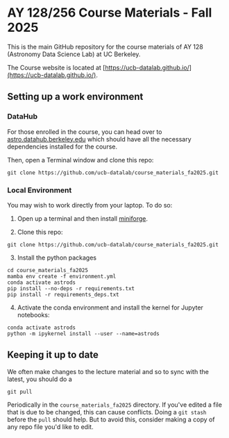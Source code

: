 # AY 128/256 Course Materials - Fall 2025

This is the main GitHub repository for the course materials of AY 128 (Astronomy Data Science Lab) at UC Berkeley.

The Course website is located at [https://ucb-datalab.github.io/](https://ucb-datalab.github.io/).


## Setting up a work environment

### DataHub

For those enrolled in the course, you can head over to [astro.datahub.berkeley.edu](https://astro.datahub.berkeley.edu) which should have all the necessary dependencies installed for the course.

Then, open a Terminal window and clone this repo:

 ```
 git clone https://github.com/ucb-datalab/course_materials_fa2025.git
 ```

### Local Environment

You may wish to work directly from your laptop. To do so:

   1. Open up a terminal and then install [miniforge](https://github.com/conda-forge/miniforge?tab=readme-ov-file#install).

   2. Clone this repo: 
   
 ```
 git clone https://github.com/ucb-datalab/course_materials_fa2025.git
 ```

  3. Install the python packages

 ```
 cd course_materials_fa2025
 mamba env create -f environment.yml
 conda activate astrods
 pip install --no-deps -r requirements.txt
 pip install -r requirements_deps.txt
 ```
 
  4. Activate the conda environment and install the kernel for Jupyter notebooks:
  
 ```
 conda activate astrods
 python -m ipykernel install --user --name=astrods
 ```
 
## Keeping it up to date
 
 We often make changes to the lecture material and so to sync with the latest, you should do a 
 
 ```
 git pull
 ```
 
Periodically in the `course_materials_fa2025` directory. If you've edited a file that is due to be changed, this can cause conflicts. Doing a `git stash` before the `pull` should help. But to avoid this, consider making a copy of any repo file you'd like to edit. 

 
 
